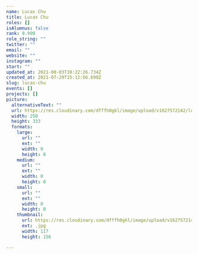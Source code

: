 ```yaml
---
name: Lucas Chu
title: Lucas Chu
roles: []
isAlumnus: false
rank: 9.999
role_string: ""
twitter: ""
email: ""
website: ""
instagram: ""
start: ""
updated_at: 2021-08-03T10:22:26.734Z
created_at: 2021-07-29T15:12:56.690Z
slug: lucas-chu
events: []
projects: []
picture:
  alternativeText: ""
  url: https://res.cloudinary.com/dfffh0gkl/image/upload/v1627572142/lucas_147be1fceb.jpg
  width: 250
  height: 333
  formats:
    large:
      url: ""
      ext: ""
      width: 0
      height: 0
    medium:
      url: ""
      ext: ""
      width: 0
      height: 0
    small:
      url: ""
      ext: ""
      width: 0
      height: 0
    thumbnail:
      url: https://res.cloudinary.com/dfffh0gkl/image/upload/v1627572144/thumbnail_lucas_147be1fceb.jpg
      ext: .jpg
      width: 117
      height: 156

---
```

